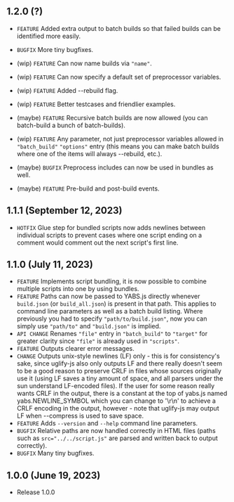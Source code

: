 ## 1.2.0 (?)
- `FEATURE` Added extra output to batch builds so that failed builds can be identified more easily.
- `BUGFIX` More tiny bugfixes.

- (wip) `FEATURE` Can now name builds via `"name"`.
- (wip) `FEATURE` Can now specify a default set of preprocessor variables.
- (wip) `FEATURE` Added --rebuild flag.
- (wip) `FEATURE` Better testcases and friendlier examples.
- (maybe) `FEATURE` Recursive batch builds are now allowed (you can batch-build a bunch of batch-builds).
- (wip) `FEATURE` Any parameter, not just preprocessor variables allowed in `"batch_build"` `"options"` entry (this means you can make batch builds where one of the items will always --rebuild, etc.).
- (maybe) `BUGFIX` Preprocess includes can now be used in bundles as well.
- (maybe) `FEATURE` Pre-build and post-build events.

## 1.1.1 (September 12, 2023)
- `HOTFIX` Glue step for bundled scripts now adds newlines between individual scripts to prevent cases where one script ending on a comment would comment out the next script's first line.

## 1.1.0 (July 11, 2023)
- `FEATURE` Implements script bundling, it is now possible to combine multiple scripts into one by using bundles.
- `FEATURE` Paths can now be passed to YABS.js directly whenever `build.json` (or `build_all.json`) is present in that path. This applies to command line parameters as well as a batch build listing. Where previously you had to specify `"path/to/build.json"`, now you can simply use `"path/to"` and `"build.json"` is implied.
- `API CHANGE` Renames `"file"` entry in `"batch_build"` to `"target"` for greater clarity since `"file"` is already used in `"scripts"`.
- `FEATURE` Outputs clearer error messages.
- `CHANGE` Outputs unix-style newlines (LF) only - this is for consistency's sake, since uglify-js also only outputs LF and there really doesn't seem to be a good reason to preserve CRLF in files whose sources originally use it (using LF saves a tiny amount of space, and all parsers under the sun understand LF-encoded files). If the user for some reason really wants CRLF in the output, there is a constant at the top of yabs.js named yabs.NEWLINE_SYMBOL which you can change to '\r\n' to achieve a CRLF encoding in the output, however - note that uglify-js may output LF when --compress is used to save space.
- `FEATURE` Adds `--version` and `--help` command line parameters.
- `BUGFIX` Relative paths are now handled correctly in HTML files (paths such as `src="../../script.js"` are parsed and written back to output correctly).
- `BUGFIX` Many tiny bugfixes.

## 1.0.0 (June 19, 2023)
- Release 1.0.0
